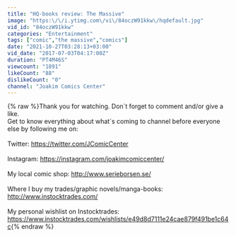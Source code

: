 ```yaml
---
title: "HQ-books review: The Massive"
image: "https:\/\/i.ytimg.com\/vi\/84oczW91kkw\/hqdefault.jpg"
vid_id: "84oczW91kkw"
categories: "Entertainment"
tags: ["comic","the massive","comics"]
date: "2021-10-27T03:28:13+03:00"
vid_date: "2017-07-03T04:17:00Z"
duration: "PT4M46S"
viewcount: "1891"
likeCount: "88"
dislikeCount: "0"
channel: "Joakim Comics Center"
---
```

{% raw %}Thank you for watching. Don´t forget to comment and/or give a like. <br />Get to know everything about what´s coming to channel before everyone else by following me on:<br /><br />Twitter:  <a rel="nofollow" target="blank" href="https://twitter.com/JComicCenter">https://twitter.com/JComicCenter</a> <br /><br />Instagram: <a rel="nofollow" target="blank" href="https://instagram.com/joakimcomiccenter/">https://instagram.com/joakimcomiccenter/</a><br /><br />My local comic shop: <a rel="nofollow" target="blank" href="http://www.serieborsen.se/">http://www.serieborsen.se/</a> <br /><br />Where I buy my trades/graphic novels/manga-books: <a rel="nofollow" target="blank" href="http://www.instocktrades.com/">http://www.instocktrades.com/</a><br /><br />My personal wishlist on Instocktrades:  <a rel="nofollow" target="blank" href="https://www.instocktrades.com/wishlists/e49d8d7111e24cae879f491be1c64c">https://www.instocktrades.com/wishlists/e49d8d7111e24cae879f491be1c64c</a>{% endraw %}
